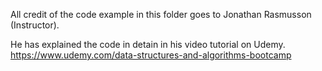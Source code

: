 All credit of the code example in this folder goes to Jonathan Rasmusson (Instructor). 

He has explained the code in detain in his video tutorial on Udemy. 
https://www.udemy.com/data-structures-and-algorithms-bootcamp
